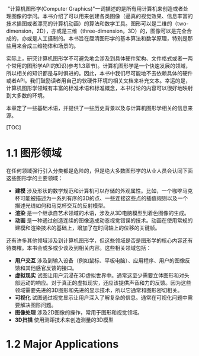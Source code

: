 ​	"计算机图形学(Computer Graphics)"一词描述的是所有用计算机来创造或者处理图像的学问。本书介绍了可以用来创建各类图像（逼真的视觉效果、信息丰富的技术插图或者漂亮的计算机动画）的算法和数学工具。图形可以是二维的（two-dimension，2D），亦或是三维（three-dimension，3D）的，图像可以是完全合成的，亦或是人工摄制的。本书旨在厘清图形学的基本算法和数学原理，特别是那些用来合成三维物体和场景的。

​	实际上，研究计算机图形学不可避免地会涉及到具体硬件架构、文件格式或者一两个常用的图形学API的知识(参考1.3章节)。计算机图形学是一个快速发展的领域，所以相关的知识都是与时俱进的。因此，本书中我们尽可能地不去依赖具体的硬件或者API。我们鼓励读者用自己的软硬件环境的相关文档来补充文本。幸运的是，计算机图形学领域有丰富的标准术语和标准概念，本书讨论的内容可以很好地映射到大多数的环境。

​	本章定了一些基础术语，并提供了一些历史背景以及与计算机图形学相关的信息来源。

[TOC]

# 1.1 图形领域

​	在任何领域强行引入分类都是危险的，但是绝大多数图形学的从业人员会认同下面这些图形学的主要领域：

- **建模**  涉及形状的数学规范和计算机可以存储的外观属性。比如，一个咖啡马克杯可能被描述为一系列有序的3D的点、一些连接这些点的插值规则以及一个描述光线如何和马克杯交互的反射模型。
- **渲染** 是一个继承自艺术领域的术语，涉及从3D电脑模型到着色图像的生成。
- **动画** 是一种通过创造连续的图像造成动态视觉错误的技术。动画在使用常规的建模和渲染技术的基础上，增加了在时间轴上的位移的关键帧。

​	还有许多其他领域涉及到计算机图形学，但这些领域是否是图形学的核心内容还有待商榷。本书会或多或少谈及到相关内容。这些相关领域包括：

- **用户交互** 涉及到输入设备（例如鼠标、平板电脑）、应用程序、用户的图像反馈和其他感官反馈的接口。
- **虚拟现实** 试图让用户沉浸在3D虚拟世界中。通常这至少需要立体图形和对头部运动的响应。对于真正的虚拟现实，还应该提供声音和力的反馈。因为这些领域需要先进的3D图形和先进的显示技术，所以它通常和图形密切相关。
- **可视化** 试图通过视觉显示让用户深入了解复杂的信息。通常在可视化问题中需要解决图形问题。
- **图像处理** 涉及2D图像的操作，常用于图形和视觉领域。
- **3D扫描** 使用测距技术来创造测量的3D模型

# 1.2 Major Applications

